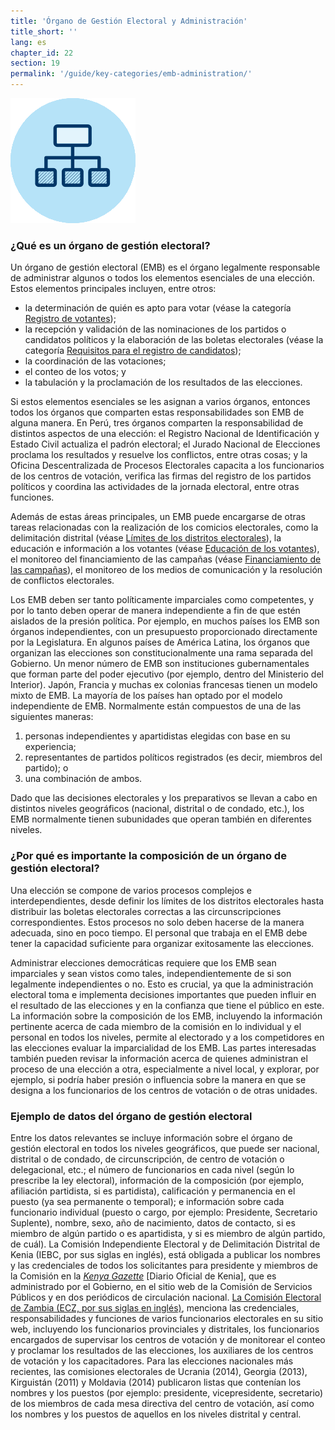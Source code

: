 ```yaml
---
title: 'Órgano de Gestión Electoral y Administración'
title_short: ''
lang: es
chapter_id: 22
section: 19
permalink: '/guide/key-categories/emb-administration/'
---
```


![Órgano de Gestión Electoral y Administración](/assets/images/inventory/categories/election-management-body-and-administration.png)

### ¿Qué es un órgano de gestión electoral?

Un órgano de gestión electoral (EMB) es el órgano legalmente responsable de administrar algunos o todos los elementos esenciales de una elección. Estos elementos principales incluyen, entre otros:

- la determinación de quién es apto para votar (véase la categoría [Registro de votantes](/es/guide/key-categories/voter-registration/));
- la recepción y validación de las nominaciones de los partidos o candidatos políticos y la elaboración de las boletas electorales (véase la categoría [Requisitos para el registro de candidatos](/es/guide/key-categories/ballot-qualification/));
- la coordinación de las votaciones;
- el conteo de los votos; y
- la tabulación y la proclamación de los resultados de las elecciones.

Si estos elementos esenciales se les asignan a varios órganos, entonces todos los órganos que comparten estas responsabilidades son EMB de alguna manera. En Perú, tres órganos comparten la responsabilidad de distintos aspectos de una elección: el Registro Nacional de Identificación y Estado Civil actualiza el padrón electoral; el Jurado Nacional de Elecciones proclama los resultados y resuelve los conflictos, entre otras cosas; y la Oficina Descentralizada de Procesos Electorales capacita a los funcionarios de los centros de votación, verifica las firmas del registro de los partidos políticos y coordina las actividades de la jornada electoral, entre otras funciones.

Además de estas áreas principales, un EMB puede encargarse de otras tareas relacionadas con la realización de los comicios electorales, como la delimitación distrital (véase [Límites de los distritos electorales](/es/guide/key-categories/electoral-boundaries/)), la educación e información a los votantes (véase [Educación de los votantes](/es/guide/key-categories/voter-education/)), el monitoreo del financiamiento de las campañas (véase [Financiamiento de las campañas](/es/guide/key-categories/campaign-finance/)), el monitoreo de los medios de comunicación y la resolución de conflictos electorales.

Los EMB deben ser tanto políticamente imparciales como competentes, y por lo tanto deben operar de manera independiente a fin de que estén aislados de la presión política. Por ejemplo, en muchos países los EMB son órganos independientes, con un presupuesto proporcionado directamente por la Legislatura. En algunos países de América Latina, los órganos que organizan las elecciones son constitucionalmente una rama separada del Gobierno. Un menor número de EMB son instituciones gubernamentales que forman parte del poder ejecutivo (por ejemplo, dentro del Ministerio del Interior). Japón, Francia y muchas ex colonias francesas tienen un modelo mixto de EMB. La mayoría de los países han optado por el modelo independiente de EMB. Normalmente están compuestos de una de las siguientes maneras:

1.  personas independientes y apartidistas elegidas con base en su experiencia;
2.  representantes de partidos políticos registrados (es decir, miembros del partido); o
3.  una combinación de ambos.

Dado que las decisiones electorales y los preparativos se llevan a cabo en distintos niveles geográficos (nacional, distrital o de condado, etc.), los EMB normalmente tienen subunidades que operan también en diferentes niveles.

### ¿Por qué es importante la composición de un órgano de gestión electoral?

Una elección se compone de varios procesos complejos e interdependientes, desde definir los límites de los distritos electorales hasta distribuir las boletas electorales correctas a las circunscripciones correspondientes. Estos procesos no solo deben hacerse de la manera adecuada, sino en poco tiempo. El personal que trabaja en el EMB debe tener la capacidad suficiente para organizar exitosamente las elecciones.

Administrar elecciones democráticas requiere que los EMB sean imparciales y sean vistos como tales, independientemente de si son legalmente independientes o no. Esto es crucial, ya que la administración electoral toma e implementa decisiones importantes que pueden influir en el resultado de las elecciones y en la confianza que tiene el público en este. La información sobre la composición de los EMB, incluyendo la información pertinente acerca de cada miembro de la comisión en lo individual y el personal en todos los niveles, permite al electorado y a los competidores en las elecciones evaluar la imparcialidad de los EMB. Las partes interesadas también pueden revisar la información acerca de quienes administran el proceso de una elección a otra, especialmente a nivel local, y explorar, por ejemplo, si podría haber presión o influencia sobre la manera en que se designa a los funcionarios de los centros de votación o de otras unidades.

### Ejemplo de datos del órgano de gestión electoral

Entre los datos relevantes se incluye información sobre el órgano de gestión electoral en todos los niveles geográficos, que puede ser nacional, distrital o de condado, de circunscripción, de centro de votación o delegacional, etc.; el número de funcionarios en cada nivel (según lo prescribe la ley electoral), información de la composición (por ejemplo, afiliación partidista, si es partidista), calificación y permanencia en el puesto (ya sea permanente o temporal); e información sobre cada funcionario individual (puesto o cargo, por ejemplo: Presidente, Secretario Suplente), nombre, sexo, año de nacimiento, datos de contacto, si es miembro de algún partido o es apartidista, y si es miembro de algún partido, de cuál). La Comisión Independiente Electoral y de Delimitación Distrital de Kenia (IEBC, por sus siglas en inglés), está obligada a publicar los nombres y las credenciales de todos los solicitantes para presidente y miembros de la Comisión en la [_Kenya Gazette_](http://kenyalaw.org/kenya_gazette/gazette/volume/OTQx/Vol.%20CXV%20-%20No.%2078) \[Diario Oficial de Kenia\], que es administrado por el Gobierno, en el sitio web de la Comisión de Servicios Públicos y en dos periódicos de circulación nacional. [La Comisión Electoral de Zambia (ECZ, por sus siglas en inglés)](http://www.elections.org.zm/), menciona las credenciales, responsabilidades y funciones de varios funcionarios electorales en su sitio web, incluyendo los funcionarios provinciales y distritales, los funcionarios encargados de supervisar los centros de votación y de monitorear el conteo y proclamar los resultados de las elecciones, los auxiliares de los centros de votación y los capacitadores. Para las elecciones nacionales más recientes, las comisiones electorales de Ucrania (2014), Georgia (2013), Kirguistán (2011) y Moldavia (2014) publicaron listas que contenían los nombres y los puestos (por ejemplo: presidente, vicepresidente, secretario) de los miembros de cada mesa directiva del centro de votación, así como los nombres y los puestos de aquellos en los niveles distrital y central.
